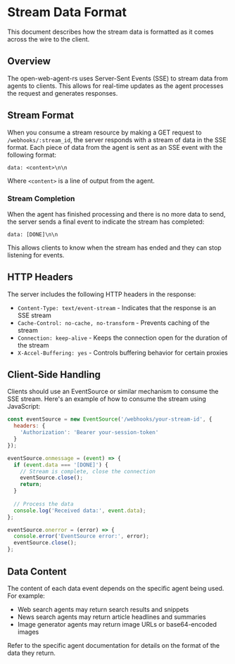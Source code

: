 # Stream Data Format

This document describes how the stream data is formatted as it comes across the wire to the client.

## Overview

The open-web-agent-rs uses Server-Sent Events (SSE) to stream data from agents to clients. This allows for real-time updates as the agent processes the request and generates responses.

## Stream Format

When you consume a stream resource by making a GET request to `/webhooks/:stream_id`, the server responds with a stream of data in the SSE format. Each piece of data from the agent is sent as an SSE event with the following format:

```
data: <content>\n\n
```

Where `<content>` is a line of output from the agent.

### Stream Completion

When the agent has finished processing and there is no more data to send, the server sends a final event to indicate the stream has completed:

```
data: [DONE]\n\n
```

This allows clients to know when the stream has ended and they can stop listening for events.

## HTTP Headers

The server includes the following HTTP headers in the response:

- `Content-Type: text/event-stream` - Indicates that the response is an SSE stream
- `Cache-Control: no-cache, no-transform` - Prevents caching of the stream
- `Connection: keep-alive` - Keeps the connection open for the duration of the stream
- `X-Accel-Buffering: yes` - Controls buffering behavior for certain proxies

## Client-Side Handling

Clients should use an EventSource or similar mechanism to consume the SSE stream. Here's an example of how to consume the stream using JavaScript:

```javascript
const eventSource = new EventSource('/webhooks/your-stream-id', {
  headers: {
    'Authorization': 'Bearer your-session-token'
  }
});

eventSource.onmessage = (event) => {
  if (event.data === '[DONE]') {
    // Stream is complete, close the connection
    eventSource.close();
    return;
  }
  
  // Process the data
  console.log('Received data:', event.data);
};

eventSource.onerror = (error) => {
  console.error('EventSource error:', error);
  eventSource.close();
};
```

## Data Content

The content of each data event depends on the specific agent being used. For example:
- Web search agents may return search results and snippets
- News search agents may return article headlines and summaries
- Image generator agents may return image URLs or base64-encoded images

Refer to the specific agent documentation for details on the format of the data they return.